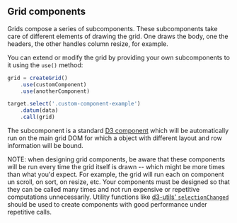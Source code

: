## Grid components

Grids compose a series of subcomponents.
These subcomponents take care of different elements of drawing the grid.
One draws the body, one the headers, the other handles column resize, for example.

You can extend or modify the grid by providing your own subcomponents to it using the `use()` method:

```javascript
grid = createGrid()
    .use(customComponent)
    .use(anotherComponent)

target.select('.custom-component-example')
    .datum(data)
    .call(grid)
```

The subcomponent is a standard [D3 component](http://bost.ocks.org/mike/chart/) which will be automatically run on the main grid DOM for which a object with different layout and row information will be bound.

NOTE: when designing grid components, be aware that these components will be run every time the grid itself is drawn -- which might be more times than what you'd expect.  For example, the grid will run each on component un scroll, on sort, on resize, etc. 
Your components must be designed so that they can be called many times and not run expensive or repetitive computations unnecessarily.
Utility functions like [d3-utils' `selectionChanged`](https://github.com/zambezi/d3-utils/blob/master/man/selection-changed.md) should be used to create components with good performance under repetitive calls.
